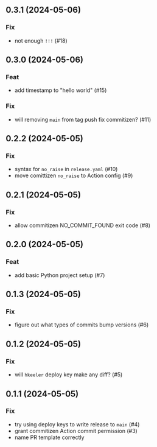 ## 0.3.1 (2024-05-06)

### Fix

- not enough `!!!` (#18)

## 0.3.0 (2024-05-06)

### Feat

- add timestamp to "hello world" (#15)

### Fix

- will removing `main` from tag push fix commitizen? (#11)

## 0.2.2 (2024-05-05)

### Fix

- syntax for `no_raise` in `release.yaml` (#10)
- move comittizen `no_raise` to Action config (#9)

## 0.2.1 (2024-05-05)

### Fix

- allow commitizen NO_COMMIT_FOUND exit code (#8)

## 0.2.0 (2024-05-05)

### Feat

- add basic Python project setup (#7)

## 0.1.3 (2024-05-05)

### Fix

- figure out what types of commits bump versions (#6)

## 0.1.2 (2024-05-05)

### Fix

- will `hkeeler` deploy key make any diff? (#5)

## 0.1.1 (2024-05-05)

### Fix

- try using deploy keys to write release to `main` (#4)
- grant commitizen Action commit permission (#3)
- name PR template correctly

